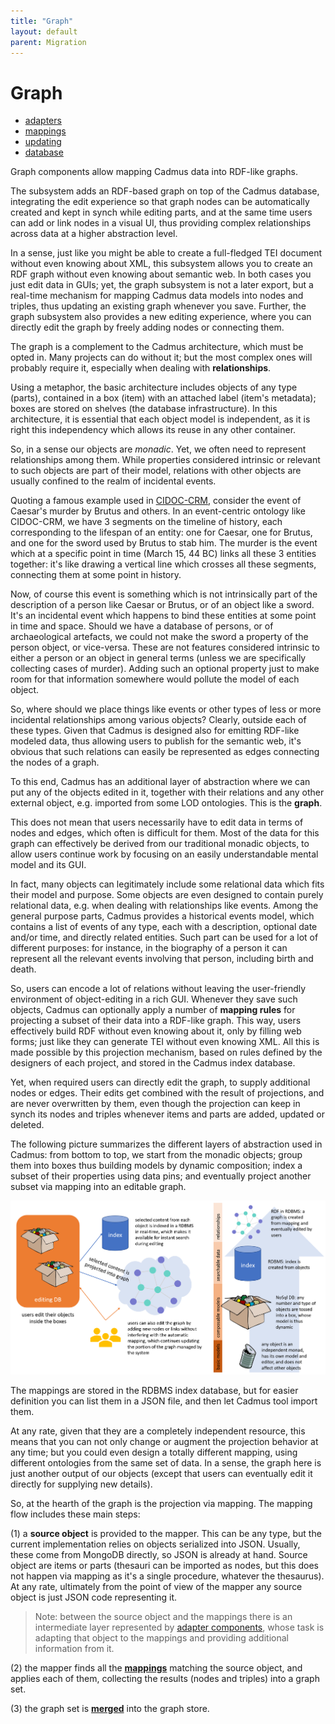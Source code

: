 ```yaml
---
title: "Graph" 
layout: default
parent: Migration
---
```


# Graph

- [adapters](adapters)
- [mappings](mappings)
- [updating](updating)
- [database](database)

Graph components allow mapping Cadmus data into RDF-like graphs.

The subsystem adds an RDF-based graph on top of the Cadmus database, integrating the edit experience so that graph nodes can be automatically created and kept in synch while editing parts, and at the same time users can add or link nodes in a visual UI, thus providing complex relationships across data at a higher abstraction level.

In a sense, just like you might be able to create a full-fledged TEI document without even knowing about XML, this subsystem allows you to create an RDF graph without even knowing about semantic web. In both cases you just edit data in GUIs; yet, the graph subsystem is not a later export, but a real-time mechanism for mapping Cadmus data models into nodes and triples, thus updating an existing graph whenever you save. Further, the graph subsystem also provides a new editing experience, where you can directly edit the graph by freely adding nodes or connecting them.

The graph is a complement to the Cadmus architecture, which must be opted in. Many projects can do without it; but the most complex ones will probably require it, especially when dealing with **relationships**.

Using a metaphor, the basic architecture includes objects of any type (parts), contained in a box (item) with an attached label (item's metadata); boxes are stored on shelves (the database infrastructure). In this architecture, it is essential that each object model is independent, as it is right this independency which allows its reuse in any other container.

So, in a sense our objects are _monadic_. Yet, we often need to represent relationships among them. While properties considered intrinsic or relevant to such objects are part of their model, relations with other objects are usually confined to the realm of incidental events.

Quoting a famous example used in [CIDOC-CRM](https://cidoc-crm.org/), consider the event of Caesar's murder by Brutus and others. In an event-centric ontology like CIDOC-CRM, we have 3 segments on the timeline of history, each corresponding to the lifespan of an entity: one for Caesar, one for Brutus, and one for the sword used by Brutus to stab him. The murder is the event which at a specific point in time (March 15, 44 BC) links all these 3 entities together: it's like drawing a vertical line which crosses all these segments, connecting them at some point in history.

Now, of course this event is something which is not intrinsically part of the description of a person like Caesar or Brutus, or of an object like a sword. It's an incidental event which happens to bind these entities at some point in time and space. Should we have a database of persons, or of archaeological artefacts, we could not make the sword a property of the person object, or vice-versa. These are not features considered intrinsic to either a person or an object in general terms (unless we are specifically collecting cases of murder). Adding such an optional property just to make room for that information somewhere would pollute the model of each object.

So, where should we place things like events or other types of less or more incidental relationships among various objects? Clearly, outside each of these types. Given that Cadmus is designed also for emitting RDF-like modeled data, thus allowing users to publish for the semantic web, it's obvious that such relations can easily be represented as edges connecting the nodes of a graph.

To this end, Cadmus has an additional layer of abstraction where we can put any of the objects edited in it, together with their relations and any other external object, e.g. imported from some LOD ontologies. This is the **graph**.

This does not mean that users necessarily have to edit data in terms of nodes and edges, which often is difficult for them. Most of the data for this graph can effectively be derived from our traditional monadic objects, to allow users continue work by focusing on an easily understandable mental model and its GUI.

In fact, many objects can legitimately include some relational data which fits their model and purpose. Some objects are even designed to contain purely relational data, e.g. when dealing with relationships like events. Among the general purpose parts, Cadmus provides a historical events model, which contains a list of events of any type, each with a description, optional date and/or time, and directly related entities. Such part can be used for a lot of different purposes: for instance, in the biography of a person it can represent all the relevant events involving that person, including birth and death.

So, users can encode a lot of relations without leaving the user-friendly environment of object-editing in a rich GUI. Whenever they save such objects, Cadmus can optionally apply a number of **mapping rules** for projecting a subset of their data into a RDF-like graph. This way, users effectively build RDF without even knowing about it, only by filling web forms; just like they can generate TEI without even knowing XML. All this is made possible by this projection mechanism, based on rules defined by the designers of each project, and stored in the Cadmus index database.

Yet, when required users can directly edit the graph, to supply additional nodes or edges. Their edits get combined with the result of projections, and are never overwritten by them, even though the projection can keep in synch its nodes and triples whenever items and parts are added, updated or deleted.

The following picture summarizes the different layers of abstraction used in Cadmus: from bottom to top, we start from the monadic objects; group them into boxes thus building models by dynamic composition; index a subset of their properties using data pins; and eventually project another subset via mapping into an editable graph.

![graph architecture](img/graph-architecture.png)

The mappings are stored in the RDBMS index database, but for easier definition you can list them in a JSON file, and then let Cadmus tool import them.

At any rate, given that they are a completely independent resource, this means that you can not only change or augment the projection behavior at any time; but you could even design a totally different mapping, using different ontologies from the same set of data. In a sense, the graph here is just another output of our objects (except that users can eventually edit it directly for supplying new details).

So, at the hearth of the graph is the projection via mapping. The mapping flow includes these main steps:

(1) a **source object** is provided to the mapper. This can be any type, but the current implementation relies on objects serialized into JSON. Usually, these come from MongoDB directly, so JSON is already at hand. Source object are items or parts (thesauri can be imported as nodes, but this does not happen via mapping as it's a single procedure, whatever the thesaurus). At any rate, ultimately from the point of view of the mapper any source object is just JSON code representing it.

>Note: between the source object and the mappings there is an intermediate layer represented by [adapter components](adapters), whose task is adapting that object to the mappings and providing additional information from it.

(2) the mapper finds all the **[mappings](mappings)** matching the source object, and applies each of them, collecting the results (nodes and triples) into a graph set.

(3) the graph set is **[merged](updating)** into the graph store.
